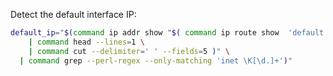 Detect the default interface IP:

```bash
default_ip="$(command ip addr show "$( command ip route show  'default' \
    | command head --lines=1 \
    | command cut --delimiter=' ' --fields=5 )" \
  | command grep --perl-regex --only-matching 'inet \K[\d.]+')"
```
